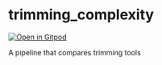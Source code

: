 # trimming_complexity

[![Open in Gitpod](https://gitpod.io/button/open-in-gitpod.svg)](https://gitpod.io/#https://github.com/Joon-Klaps/trimming_complexity)

A pipeline that compares trimming tools
